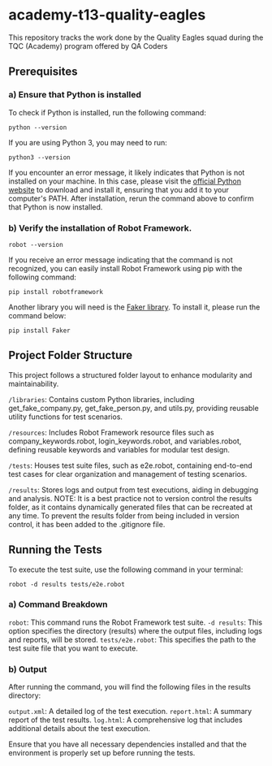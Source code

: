 # academy-t13-quality-eagles

This repository tracks the work done by the Quality Eagles squad during the TQC (Academy) program offered by QA Coders

## Prerequisites

### a) Ensure that Python is installed

To check if Python is installed, run the following command:

    python --version

If you are using Python 3, you may need to run:

    python3 --version

If you encounter an error message, it likely indicates that Python is not installed on your machine. In this case, please visit the [official Python website](https://www.python.org/downloads/) to download and install it, ensuring that you add it to your computer's PATH. After installation, rerun the command above to confirm that Python is now installed.

### b) Verify the installation of Robot Framework.

    robot --version

If you receive an error message indicating that the command is not recognized, you can easily install Robot Framework using pip with the following command:

    pip install robotframework

Another library you will need is the [Faker library](https://pypi.org/project/Faker/). To install it, please run the command below:

    pip install Faker

## Project Folder Structure

This project follows a structured folder layout to enhance modularity and maintainability.

`/libraries`: Contains custom Python libraries, including get_fake_company.py, get_fake_person.py, and utils.py, providing reusable utility functions for test scenarios.

`/resources`: Includes Robot Framework resource files such as company_keywords.robot, login_keywords.robot, and variables.robot, defining reusable keywords and variables for modular test design.

`/tests`: Houses test suite files, such as e2e.robot, containing end-to-end test cases for clear organization and management of testing scenarios.

`/results`: Stores logs and output from test executions, aiding in debugging and analysis. NOTE: It is a best practice not to version control the results folder, as it contains dynamically generated files that can be recreated at any time. To prevent the results folder from being included in version control, it has been added to the .gitignore file.

## Running the Tests

To execute the test suite, use the following command in your terminal:

    robot -d results tests/e2e.robot

### a) Command Breakdown

`robot`: This command runs the Robot Framework test suite.
`-d results`: This option specifies the directory (results) where the output files, including logs and reports, will be stored.
`tests/e2e.robot`: This specifies the path to the test suite file that you want to execute.

### b) Output

After running the command, you will find the following files in the results directory:

`output.xml`: A detailed log of the test execution.
`report.html`: A summary report of the test results.
`log.html`: A comprehensive log that includes additional details about the test execution.

Ensure that you have all necessary dependencies installed and that the environment is properly set up before running the tests.